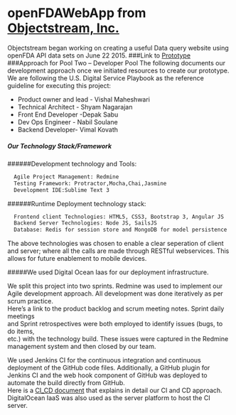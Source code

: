# openFDAWebApp from [Objectstream, Inc.]

Objectstream	began	working	on	creating	a useful Data query website using openFDA API data sets	on	June 22 2015.
###Link to [Prototype]
###Approach	for	Pool	Two	– Developer	Pool
The	following	documents	our	development	approach	once	we	initiated	resources	to	create	our	prototype. We are	following	the	U.S.	Digital	Service	Playbook as the reference guideline for executing this project:
 - Product	owner	and	lead		- Vishal	Maheshwari
 - Technical	Architect - Shyam	Nagarajan
 - Front	End	Developer -Depak	Sabu
 - Dev	Ops	Engineer - Nabil	Soulane
 - Backend	Developer- Vimal	Kovath
  
##### Our	Technology	Stack/Framework
######Development	technology and Tools:

```sh 
  Agile Project Management: Redmine
  Testing Framework: Protractor,Mocha,Chai,Jasmine
  Development IDE:Sublime Text 3
```

######Runtime Deployment technology stack:

```sh 
  Frontend client Technologies: HTML5, CSS3, Bootstrap 3, Angular JS
  Backend Server Technologies: Node JS, SailsJS
  Database: Redis for session store and MongoDB for model persistence
```
The above technologies was chosen to enable a clear seperation of client and server; where all the calls are made through RESTful webservices. This allows for future enablement to mobile devices.

#####We used Digital Ocean Iaas for our deployment infrastructure.

We	split	this	project	into	two	sprints.		Redmine	was	used to implement	our	Agile
development	approach.		All	development	was	done iteratively	as per	scrum	practice.		
Here’s	a	link to	the	product	backlog and	scrum	meeting	notes.  Sprint	daily	meetings	
and	Sprint retrospectives	were	both	employed	to	identify	issues	(bugs,	to	do	items,	
etc.)	with	the	technology	build. These	issues	were	captured	in	the	Redmine	
management	system	and	then	closed	by	our	team.

We	used	Jenkins	CI	for	the	continuous	integration	and	continuous	deployment	of	the	GitHub	code	files.		Additionally,	a	GitHub	plugin	for	Jenkins	CI	and	the	web	hook	component	of	GitHub	was	deployed	to automate	the	build	directly	from	GitHub.		
Here	is	a	[CI_CD document]	that explains in detail our	CI	and	CD	approach. DigitalOcean	IaaS	was	also	used	as	the	server	platform	to	host	the	CI	server.		

[Objectstream, Inc.]: http://objectstream.com
[Prototype]:http://104.236.11.72/
[CI_CD document]:https://github.com/shyamrock/openFDAWebApp/blob/master/docs/ContinuousIntegrationandContinuousDevelopment.pdf
